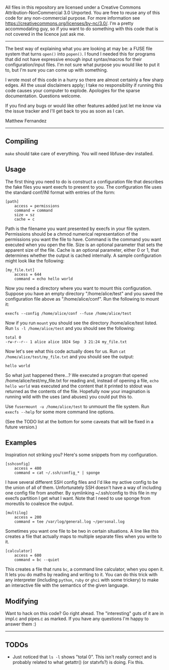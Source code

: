 All files in this repository are licensed under a Creative Commons Attribution-NonCommercial 3.0 Unported. You are free to reuse any of this code for any non-commercial purpose. For more information see https://creativecommons.org/licenses/by-nc/3.0/. I'm a pretty accommodating guy, so if you want to do something with this code that is not covered in the licence just ask me.

***

The best way of explaining what you are looking at may be: a FUSE file system that turns `open()` into `popen()`. I found I needed this for programs that did not have expressive enough input syntax/macros for their configuration/input files. I'm not sure what purpose you would like to put it to, but I'm sure you can come up with something.

I wrote most of this code in a hurry so there are almost certainly a few sharp edges. All the usual disclaimers apply; I take no responsibility if running this code causes your computer to explode. Apologies for the sparse documentation. Questions welcome.

If you find any bugs or would like other features added just let me know via the issue tracker and I'll get back to you as soon as I can.

Matthew Fernandez

***

## Compiling

`make` should take care of everything. You will need libfuse-dev installed.

## Usage

The first thing you need to do is construct a configuration file that describes the fake files you want execfs to present to you. The configuration file uses the standard conf/INI format with entries of the form:

    [path]
        access = permissions
        command = command
        size = sz
        cache = c

Path is the filename you want presented by execfs in your file system. Permissions should be a chmod numerical representation of the permissions you want the file to have. Command is the command you want executed when you open the file. Size is an optional parameter that sets the apparent size of the file. Cache is an optional parameter, either 0 or 1, that determines whether the output is cached internally. A sample configuration might look like the following:

    [my_file.txt]
        access = 644
        command = echo hello world

Now you need a directory where you want to mount this configuration. Suppose you have an empty directory "/home/alice/test" and you saved the configuration file above as "/home/alice/conf". Run the following to mount it:

 `execfs --config /home/alice/conf --fuse /home/alice/test`

Now if you run `mount` you should see the directory /home/alice/test listed. Run `ls -l /home/alice/test` and you should see the following:

    total 0
    -rw-r--r-- 1 alice alice 1024 Sep  3 21:24 my_file.txt

Now let's see what this code actually does for us. Run `cat /home/alice/test/my_file.txt` and you should see the output:

 `hello world`

So what just happened there...? We executed a program that opened /home/alice/test/my_file.txt for reading and, instead of opening a file, `echo hello world` was executed and the content that it printed to stdout was returned as the contents of the file. Hopefully now your imagination is running wild with the uses (and abuses) you could put this to.

Use `fusermount -u /home/alice/test` to unmount the file system. Run `execfs --help` for some more command line options.

(See the TODO list at the bottom for some caveats that will be fixed in a future version.)

## Examples

Inspiration not striking you? Here's some snippets from my configuration.

    [sshconfig]
        access = 400
        command = cat ~/.ssh/config_* | sponge

  I have several different SSH config files and I'd like my active config to be the union of all of them. Unfortunately SSH doesn't have a way of including one config file from another. By symlinking ~/.ssh/config to this file in my execfs partition I get what I want. Note that I need to use sponge from moreutils to coalesce the output.

    [multilog]
        access = 200
        command = tee /var/log/general.log ~/personal.log

  Sometimes you want one file to be two in certain situations. A line like this creates a file that actually maps to multiple separate files when you write to it.

    [calculator]
        access = 600
        command = bc --quiet

This creates a file that runs `bc`, a command line calculator, when you open it. It lets you do maths by reading and writing to it. You can do this trick with any interpreter (including `python`, `ruby` or `ghci` with some trickery) to make an interactive file with the semantics of the given language.

## Modifying

Want to hack on this code? Go right ahead. The "interesting" guts of it are in impl.c and pipes.c as marked. If you have any questions I'm happy to answer them :)

***

## TODOs

 - Just noticed that `ls -l` shows "total 0". This isn't really correct and is probably related to what getattr() (or statvfs?) is doing. Fix this.

